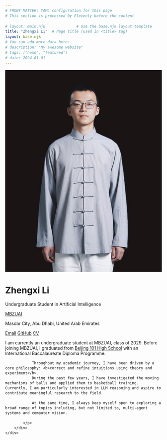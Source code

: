 ```yaml
---
# FRONT MATTER: YAML configuration for this page
# This section is processed by Eleventy before the content

# layout: main.njk              # Use the base.njk layout template
title: "Zhengxi Li"  # Page title (used in <title> tag)
layout: base.njk
# You can add more data here:
# description: "My awesome website"
# tags: ["home", "featured"]
# date: 2024-01-01
---
```


<!-- MARKDOWN CONTENT: This gets processed and inserted into {{ content }} -->
<!-- Markdown is converted to HTML, then injected into the layout -->

<div class="profile-section">
    <div class="profile-image">
        <img src="./images/portrait.jpg" alt="Zhengxi Li">
    </div>
    <div class="profile-content">
        <h1>Zhengxi Li</h1>
        <p class="title">Undergraduate Student in Artificial Intelligence</p>
        <p class="affiliation"><a href="https://mbzuai.ac.ae/">MBZUAI</a></p>
        <p class="affiliation">Masdar City, Abu Dhabi, United Arab Emirates<p>
        <div class="contact-links">
            <a href="zhengxi.li@mbzuai.ac.ae">Email</a>
            <a href="https://github.com/Lizhengxi25">GitHub</a>
            <a href="/cv.pdf">CV</a>
        </div>
        <div class="bio">
            <p>
                I am currently an undergraduate student at MBZUAI, class of 2029. Before joining MBZUAI, I graduated from <a href="https://www.beijing101.com/">Beijing 101 High School</a> with an International Baccalaureate Diploma Programme.

                Throughout my academic journey, I have been driven by a core philosophy: <b>correct and refine intuitions using theory and experiment</b>.
                During the past few years, I have investigated the moving mechanisms of balls and applied them to basketball training. Currently, I am particularly interested in LLM reasoning and aspire to contribute meaningful research to the field.

                At the same time, I always keep myself open to exploring a broad range of topics including, but not limited to, multi-agent systems and computer vision.
                
            </p>
        </div>
    </div>
</div>
